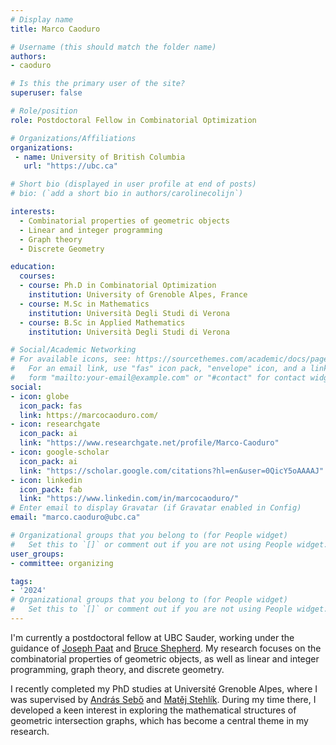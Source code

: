 ```yaml
---
# Display name
title: Marco Caoduro

# Username (this should match the folder name)
authors:
- caoduro

# Is this the primary user of the site?
superuser: false

# Role/position
role: Postdoctoral Fellow in Combinatorial Optimization

# Organizations/Affiliations
organizations:
 - name: University of British Columbia
   url: "https://ubc.ca"

# Short bio (displayed in user profile at end of posts)
# bio: (`add a short bio in authors/carolinecolijn`)

interests:
  - Combinatorial properties of geometric objects
  - Linear and integer programming
  - Graph theory
  - Discrete Geometry

education:
  courses:
  - course: Ph.D in Combinatorial Optimization
    institution: University of Grenoble Alpes, France
  - course: M.Sc in Mathematics
    institution: Università Degli Studi di Verona
  - course: B.Sc in Applied Mathematics
    institution: Università Degli Studi di Verona

# Social/Academic Networking
# For available icons, see: https://sourcethemes.com/academic/docs/page-builder/#icons
#   For an email link, use "fas" icon pack, "envelope" icon, and a link in the
#   form "mailto:your-email@example.com" or "#contact" for contact widget.
social:
- icon: globe
  icon_pack: fas
  link: https://marcocaoduro.com/
- icon: researchgate
  icon_pack: ai
  link: "https://www.researchgate.net/profile/Marco-Caoduro"
- icon: google-scholar
  icon_pack: ai
  link: "https://scholar.google.com/citations?hl=en&user=0QicY5oAAAAJ"
- icon: linkedin
  icon_pack: fab
  link: "https://www.linkedin.com/in/marcocaoduro/"
# Enter email to display Gravatar (if Gravatar enabled in Config)
email: "marco.caoduro@ubc.ca"

# Organizational groups that you belong to (for People widget)
#   Set this to `[]` or comment out if you are not using People widget.
user_groups:
- committee: organizing

tags:
- '2024'
# Organizational groups that you belong to (for People widget)
#   Set this to `[]` or comment out if you are not using People widget.
---
```


I'm currently a postdoctoral fellow at UBC Sauder, working under the guidance of
[Joseph Paat](https://sites.google.com/site/josephspaat/) and [Bruce
Shepherd](https://bshepherd.ca/). My research focuses on the combinatorial
properties of geometric objects, as well as linear and integer programming,
graph theory, and discrete geometry.

I recently completed my PhD studies at Université Grenoble Alpes, where I was
supervised by [András Sebő](https://pagesperso.g-scop.grenoble-inp.fr/~seboa/)
and [Matěj Stehlík](https://www.irif.fr/en/users/matej/index). During my time
there, I developed a keen interest in exploring the mathematical structures of
geometric intersection graphs, which has become a central theme in my research.

